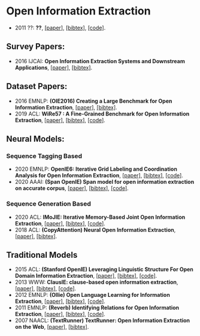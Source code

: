 # Open Information Extraction
- 2011 ??: **??**, [[paper]](??), [[bibtex]](/Bibtex/？？.bib), [[code]](？？).

## Survey Papers:
- 2016 IJCAI: **Open Information Extraction Systems and Downstream Applications**, [[paper]](https://dblp.org/rec/conf/ijcai/Mausam16.bib), [[bibtex]](/Bibtex/openie/openie_survey_downstream.bib).

## Dataset Papers:
- 2016 EMNLP: **(OIE2016) Creating a Large Benchmark for Open Information Extraction**, [[paper]](https://www.aclweb.org/anthology/D16-1252), [[bibtex]](/Bibtex/openie/OIE2016.bib).
- 2019 ACL: **WiRe57 : A Fine-Grained Benchmark for Open Information Extraction**, [[paper]](https://www.aclweb.org/anthology/W19-4002), [[bibtex]](/Bibtex/openie/wire57.bib), [[code]](https://github.com/rali-udem/WiRe57).

## Neural Models:
### Sequence Tagging Based
- 2020 EMNLP: **OpenIE6: Iterative Grid Labeling and Coordination Analysis for Open Information Extraction**, [[paper]](https://www.aclweb.org/anthology/2020.emnlp-main.306), [[bibtex]](/Bibtex/openie/OpenIE6.bib), [[code]](https://github.com/dair-iitd/openie6).
- 2020 AAAI: **(Span OpenIE) Span model for open information extraction on accurate corpus**, [[paper]](https://aaai.org/ojs/index.php/AAAI/article/view/6497), [[bibtex]](/Bibtex/openie/OpenIE6.bib), [[code]](https://github.com/zhanjunlang/Span_OIE).

### Sequence Generation Based
- 2020 ACL: **IMoJIE: Iterative Memory-Based Joint Open Information Extraction**, [[paper]](https://www.aclweb.org/anthology/2020.acl-main.521), [[bibtex]](/Bibtex/openie/imojie.bib), [[code]](https://github.com/dair-iitd/imojie).
- 2018 ACL: **(CopyAttention) Neural Open Information Extraction**, [[paper]](https://www.aclweb.org/anthology/P18-2065), [[bibtex]](/Bibtex/openie/copyattention.bib).

## Traditional Models
- 2015 ACL: **(Stanford OpenIE) Leveraging Linguistic Structure For Open Domain Information Extraction**, [[paper]](https://www.aclweb.org/anthology/P15-1034), [[bibtex]](/Bibtex/openie/stanford_oie.bib), [[code]](https://github.com/philipperemy/stanford-openie-python).
- 2013 WWW: **ClausIE: clause-based open information extraction**, [[paper]](https://doi.org/10.1145/2488388.2488420), [[bibtex]](/Bibtex/openie/clausie.bib), [[code]](https://github.com/AnthonyMRios/pyclausie).
- 2012 EMNLP: **(Ollie) Open Language Learning for Information Extraction**, [[paper]](https://www.aclweb.org/anthology/D12-1048), [[bibtex]](/Bibtex/openie/ollie.bib), [[code]](https://github.com/knowitall/ollie).
- 2011 EMNLP: **(Reverb) Identifying Relations for Open Information Extraction**, [[paper]](https://www.aclweb.org/anthology/D11-1142), [[bibtex]](/Bibtex/openie/reverb.bib), [[code]](https://github.com/knowitall/reverb).
- 2007 NAACL: **(TextRunner) TextRunner: Open Information Extraction on the Web**, [[paper]](https://www.aclweb.org/anthology/N07-4013), [[bibtex]](/Bibtex/openie/textrunner.bib).